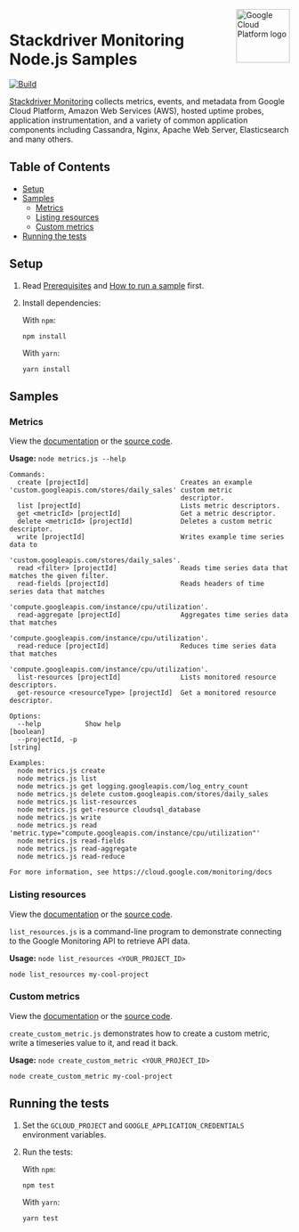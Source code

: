 <img src="https://avatars2.githubusercontent.com/u/2810941?v=3&s=96" alt="Google Cloud Platform logo" title="Google Cloud Platform" align="right" height="96" width="96"/>

# Stackdriver Monitoring Node.js Samples

[![Build](https://storage.googleapis.com/cloud-docs-samples-badges/GoogleCloudPlatform/nodejs-docs-samples/nodejs-docs-samples-monitoring.svg)]()

[Stackdriver Monitoring](https://cloud.google.com/monitoring/docs) collects metrics, events, and metadata from Google Cloud Platform, Amazon Web Services (AWS), hosted uptime probes, application instrumentation, and a variety of common application components including Cassandra, Nginx, Apache Web Server, Elasticsearch and many others.

## Table of Contents

* [Setup](#setup)
* [Samples](#samples)
  * [Metrics](#metrics)
  * [Listing resources](#listing-resources)
  * [Custom metrics](#custom-metrics)
* [Running the tests](#running-the-tests)

## Setup

1.  Read [Prerequisites][prereq] and [How to run a sample][run] first.
1.  Install dependencies:

    With `npm`:

        npm install

    With `yarn`:

        yarn install

[prereq]: ../README.md#prerequisities
[run]: ../README.md#how-to-run-a-sample

## Samples

### Metrics


View the [documentation][metrics_0_docs] or the [source code][metrics_0_code].

__Usage:__ `node metrics.js --help`

```
Commands:
  create [projectId]                       Creates an example 'custom.googleapis.com/stores/daily_sales' custom metric
                                           descriptor.
  list [projectId]                         Lists metric descriptors.
  get <metricId> [projectId]               Get a metric descriptor.
  delete <metricId> [projectId]            Deletes a custom metric descriptor.
  write [projectId]                        Writes example time series data to
                                           'custom.googleapis.com/stores/daily_sales'.
  read <filter> [projectId]                Reads time series data that matches the given filter.
  read-fields [projectId]                  Reads headers of time series data that matches
                                           'compute.googleapis.com/instance/cpu/utilization'.
  read-aggregate [projectId]               Aggregates time series data that matches
                                           'compute.googleapis.com/instance/cpu/utilization'.
  read-reduce [projectId]                  Reduces time series data that matches
                                           'compute.googleapis.com/instance/cpu/utilization'.
  list-resources [projectId]               Lists monitored resource descriptors.
  get-resource <resourceType> [projectId]  Get a monitored resource descriptor.

Options:
  --help           Show help                                                                                   [boolean]
  --projectId, -p                                                                                               [string]

Examples:
  node metrics.js create
  node metrics.js list
  node metrics.js get logging.googleapis.com/log_entry_count
  node metrics.js delete custom.googleapis.com/stores/daily_sales
  node metrics.js list-resources
  node metrics.js get-resource cloudsql_database
  node metrics.js write
  node metrics.js read 'metric.type="compute.googleapis.com/instance/cpu/utilization"'
  node metrics.js read-fields
  node metrics.js read-aggregate
  node metrics.js read-reduce

For more information, see https://cloud.google.com/monitoring/docs
```

[metrics_0_docs]: https://cloud.google.com/monitoring/docs
[metrics_0_code]: metrics.js

### Listing resources


View the [documentation][list_1_docs] or the [source code][list_1_code].

`list_resources.js` is a command-line program to demonstrate connecting to the
Google Monitoring API to retrieve API data.

__Usage:__ `node list_resources <YOUR_PROJECT_ID>`

```
node list_resources my-cool-project
```

[list_1_docs]: https://cloud.google.com/monitoring/demos/#hello-world
[list_1_code]: list_resources.js

### Custom metrics


View the [documentation][metrics_2_docs] or the [source code][metrics_2_code].

`create_custom_metric.js` demonstrates how to create a custom metric, write a
timeseries value to it, and read it back.

__Usage:__ `node create_custom_metric <YOUR_PROJECT_ID>`

```
node create_custom_metric my-cool-project
```

[metrics_2_docs]: https://cloud.google.com/monitoring/demos/#custom_metrics
[metrics_2_code]: create_custom_metric.js

## Running the tests

1.  Set the `GCLOUD_PROJECT` and `GOOGLE_APPLICATION_CREDENTIALS` environment
    variables.

1.  Run the tests:

    With `npm`:

        npm test

    With `yarn`:

        yarn test
